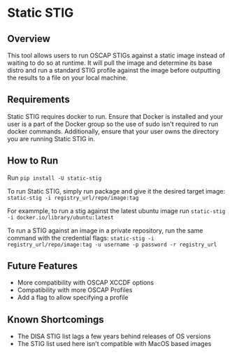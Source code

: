 # Static STIG

## Overview

This tool allows users to run OSCAP STIGs against a static image instead of waiting to do so at runtime. It will pull the image and determine its base distro and run a standard STIG profile against the image before outputting the results to a file on your local machine.

## Requirements

Static STIG requires docker to run. Ensure that Docker is installed and your user is a part of the Docker group so the use of sudo isn't required to run docker commands. Additionally, ensure that your user owns the directory you are running Static STIG in.

## How to Run

Run `pip install -U static-stig`

To run Static STIG, simply run package and give it the desired target image: `static-stig -i registry_url/repo/image:tag`

For exammple, to run a stig against the latest ubuntu image run `static-stig -i docker.io/library/ubuntu:latest`

To run a STIG against an image in a private repository, run the same command with the credential flags: `static-stig -i registry_url/repo/image:tag -u username -p password -r registry_url`

## Future Features

- More compatibility with OSCAP XCCDF options
- Compatibility with more OSCAP Profiles
- Add a flag to allow specifying a profile

## Known Shortcomings

- The DISA STIG list lags a few years behind releases of OS versions
- The STIG list used here isn't compatible with MacOS based images